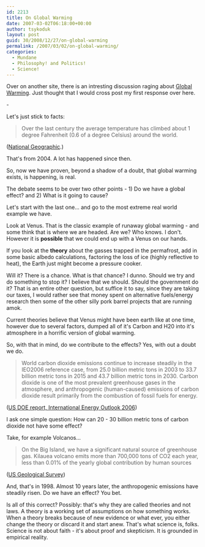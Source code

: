 ```yaml
---
id: 2213
title: On Global Warming
date: 2007-03-02T06:18:00+00:00
author: tsykoduk
layout: post
guid: 30/2008/12/27/on-global-warming
permalink: /2007/03/02/on-global-warming/
categories:
  - Mundane
  - Philosophy! and Politics!
  - Science!
---
```

<p>Over on another site, there is an intresting discussion raging about <a href="http://www.nwgamers.org/ForumsPro/viewtopic/t=1284.html">Global Warming</a>. Just thought that I would cross post my first response over here.</p>


<p>-</p>


<p>Let's just stick to facts:</p>


<blockquote>Over the last century the average temperature has climbed about 1 degree Fahrenheit (0.6 of a degree Celsius) around the world.</blockquote> (<a href="http://news.nationalgeographic.com/news/2004/12/1206_041206_global_warming.html">National Geographic</a>.)

<p>That's from 2004. A lot has happened since then.</p>


<p>So, now we have proven, beyond a shadow of a doubt, that global warming exists, is happening, is real.</p>


<p>The debate seems to be over two other points - 1) Do we have a global effect? and 2) What is it going to cause?</p>


<p>Let's start with the last one... and go to the most extreme real world example we have.</p>


<p>Look at Venus. That is the classic example of runaway global warming - and some think that is where we are headed. Are we? Who knows. I don't. However it is <strong>possible</strong> that we could end up with a Venus on our hands.</p>


<p>If you look at the <strong>theory</strong> about the gasses trapped in the permafrost, add in some basic albedo calculations, factoring the loss of ice (highly reflective to heat), the Earth just might become a pressure cooker.</p>


<p>Will it? There is a chance. What is that chance? I dunno. Should we try and do something to stop it? I believe that we should. Should the government do it? That is an entire other question, but suffice it to say, since they are taking our taxes, I would rather see that money spent on alternative fuels/energy research then some of the other silly pork barrel projects that are running amok.</p>


<p>Current theories believe that Venus might have been earth like at one time, however due to several factors, dumped all of it's Carbon and <span class="caps">H20</span> into it's atmosphere in a horrific version of global warming.</p>


<p>So, with that in mind, do we contribute to the effects? Yes, with out a doubt we do.</p>


<blockquote>World carbon dioxide emissions continue to increase steadily in the <span class="caps">IEO2006</span> reference case, from 25.0 billion metric tons in 2003 to 33.7 billion metric tons in 2015 and 43.7 billion metric tons in 2030. Carbon dioxide is one of the most prevalent greenhouse gases in the atmosphere, and anthropogenic (human-caused) emissions of carbon dioxide result primarily from the combustion of fossil fuels for energy.</blockquote>
(<a href="http://www.eia.doe.gov/oiaf/ieo/highlights.html"><span class="caps">US DOE</span> report, International Energy Outlook 2006</a>)

<p>I ask one simple question: How can 20 - 30 billion metric tons of carbon dioxide not have some effect?</p>


<p>Take, for example Volcanos...</p>


<blockquote>On the Big Island, we have a significant natural source of greenhouse gas. Kilauea volcano emits more than 700,000 tons of <span class="caps">CO2</span> each year, less than 0.01% of the yearly global contribution by human sources</blockquote>
(<a href="http://hvo.wr.usgs.gov/volcanowatch/1998/98_10_22.html">US Geological Survey</a>)

<p>And, that's in 1998. Almost 10 years later, the anthropogenic emissions have steadily risen. Do we have an effect? You bet.</p>


<p>Is all of this correct? Possibly: that's why they are called theories and not laws. A theory is a working set of assumptions on how something works. When a theory breaks because of new evidence or what ever, you either change the theory or discard it and start anew. That's what science is, folks. Science is not about faith - it's about proof and skepticism. It is grounded in empirical reality.</p>